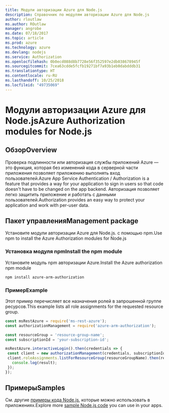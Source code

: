 ```yaml
---
title: Модули авторизации Azure для Node.js
description: Справочник по модулям авторизации Azure для Node.js
author: rloutlaw
ms.author: ROutlaw
manager: angrobe
ms.date: 07/18/2017
ms.topic: article
ms.prod: azure
ms.technology: azure
ms.devlang: nodejs
ms.service: Authorization
ms.openlocfilehash: 0b0ecd088d8b7728e56f352597e2db038678945f
ms.sourcegitcommit: 7cea63cdde5fcfb19271bf7a93b1eb0dabdddb31
ms.translationtype: HT
ms.contentlocale: ru-RU
ms.lasthandoff: 10/25/2018
ms.locfileid: "49735069"
---
```

# <a name="azure-authorization-modules-for-nodejs"></a><span data-ttu-id="bed34-103">Модули авторизации Azure для Node.js</span><span class="sxs-lookup"><span data-stu-id="bed34-103">Azure Authorization modules for Node.js</span></span>

## <a name="overview"></a><span data-ttu-id="bed34-104">Обзор</span><span class="sxs-lookup"><span data-stu-id="bed34-104">Overview</span></span>

<span data-ttu-id="bed34-105">Проверка подлинности или авторизация службы приложений Azure — это функция, которая без изменений кода в серверной части приложения позволяет приложению выполнять вход пользователей.</span><span class="sxs-lookup"><span data-stu-id="bed34-105">Azure App Service Authentication / Authorization is a feature that provides a way for your application to sign in users so that code doesn't have to be changed on the app backend.</span></span> <span data-ttu-id="bed34-106">Авторизация позволяет легко защитить приложение и работать с данными пользователей.</span><span class="sxs-lookup"><span data-stu-id="bed34-106">Authorization provides an easy way to protect your application and work with per-user data.</span></span>

## <a name="management-package"></a><span data-ttu-id="bed34-107">Пакет управления</span><span class="sxs-lookup"><span data-stu-id="bed34-107">Management package</span></span>

<span data-ttu-id="bed34-108">Установите модули авторизации Azure для Node.js. с помощью npm.</span><span class="sxs-lookup"><span data-stu-id="bed34-108">Use npm to install the Azure Authorization modules for Node.js</span></span>

### <a name="install-the-npm-module"></a><span data-ttu-id="bed34-109">Установка модуля npm</span><span class="sxs-lookup"><span data-stu-id="bed34-109">Install the npm module</span></span>

<span data-ttu-id="bed34-110">Установите модуль npm авторизации Azure.</span><span class="sxs-lookup"><span data-stu-id="bed34-110">Install the Azure authorization npm module</span></span>

```bash
npm install azure-arm-authorization
```

### <a name="example"></a><span data-ttu-id="bed34-111">Пример</span><span class="sxs-lookup"><span data-stu-id="bed34-111">Example</span></span>

<span data-ttu-id="bed34-112">Этот пример перечисляет все назначения ролей в запрошенной группе ресурсов.</span><span class="sxs-lookup"><span data-stu-id="bed34-112">This example lists all role assignments for the requested resource group.</span></span>

```javascript
const msRestAzure = require('ms-rest-azure');
const authorizationManagement = require('azure-arm-authorization');

const resourceGroup = 'resource-group-name';
const subscriptionId = 'your-subscription-id';

msRestAzure.interactiveLogin().then(credentials => {
 const client = new authorizationManagement(credentials, subscriptionId);
 client.roleAssignments.listForResourceGroup(resourceGroupName).then(result => {
   console.log(result);
 });
});
```

## <a name="samples"></a><span data-ttu-id="bed34-113">Примеры</span><span class="sxs-lookup"><span data-stu-id="bed34-113">Samples</span></span>

<span data-ttu-id="bed34-114">См. другие [примеры кода Node.js](https://azure.microsoft.com/resources/samples/?platform=nodejs), которые можно использовать в приложениях.</span><span class="sxs-lookup"><span data-stu-id="bed34-114">Explore more [sample Node.js code](https://azure.microsoft.com/resources/samples/?platform=nodejs) you can use in your apps.</span></span>
